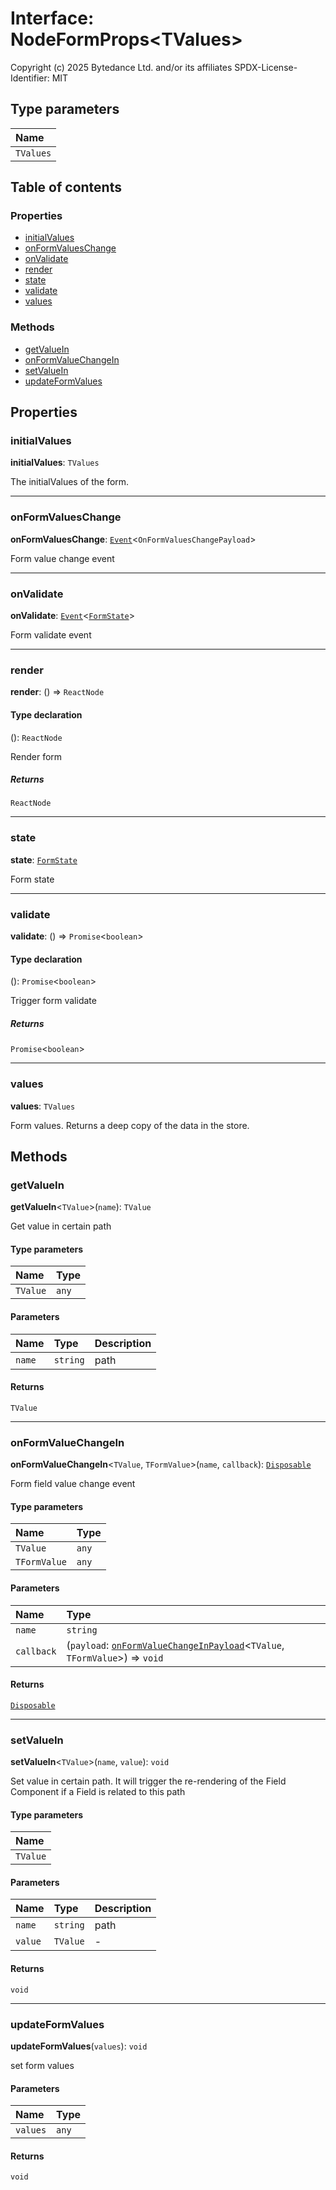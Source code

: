 # Interface: NodeFormProps\<TValues>

Copyright (c) 2025 Bytedance Ltd. and/or its affiliates
SPDX-License-Identifier: MIT

## Type parameters

| Name |
| :------ |
| `TValues` |

## Table of contents

### Properties

* [initialValues](/en/auto-docs/fixed-layout-editor/interfaces/NodeFormProps.md#initialvalues)
* [onFormValuesChange](/en/auto-docs/fixed-layout-editor/interfaces/NodeFormProps.md#onformvalueschange)
* [onValidate](/en/auto-docs/fixed-layout-editor/interfaces/NodeFormProps.md#onvalidate)
* [render](/en/auto-docs/fixed-layout-editor/interfaces/NodeFormProps.md#render)
* [state](/en/auto-docs/fixed-layout-editor/interfaces/NodeFormProps.md#state)
* [validate](/en/auto-docs/fixed-layout-editor/interfaces/NodeFormProps.md#validate)
* [values](/en/auto-docs/fixed-layout-editor/interfaces/NodeFormProps.md#values)

### Methods

* [getValueIn](/en/auto-docs/fixed-layout-editor/interfaces/NodeFormProps.md#getvaluein)
* [onFormValueChangeIn](/en/auto-docs/fixed-layout-editor/interfaces/NodeFormProps.md#onformvaluechangein)
* [setValueIn](/en/auto-docs/fixed-layout-editor/interfaces/NodeFormProps.md#setvaluein)
* [updateFormValues](/en/auto-docs/fixed-layout-editor/interfaces/NodeFormProps.md#updateformvalues)

## Properties

### initialValues

**initialValues**: `TValues`

The initialValues of the form.

***

### onFormValuesChange

**onFormValuesChange**: [`Event`](/en/auto-docs/fixed-layout-editor/interfaces/Event-1.md)<`OnFormValuesChangePayload`>

Form value change event

***

### onValidate

**onValidate**: [`Event`](/en/auto-docs/fixed-layout-editor/interfaces/Event-1.md)<[`FormState`](/en/auto-docs/fixed-layout-editor/interfaces/FormState.md)>

Form validate event

***

### render

**render**: () => `ReactNode`

#### Type declaration

(): `ReactNode`

Render form

##### Returns

`ReactNode`

***

### state

**state**: [`FormState`](/en/auto-docs/fixed-layout-editor/interfaces/FormState.md)

Form state

***

### validate

**validate**: () => `Promise`<`boolean`>

#### Type declaration

(): `Promise`<`boolean`>

Trigger form validate

##### Returns

`Promise`<`boolean`>

***

### values

**values**: `TValues`

Form values. Returns a deep copy of the data in the store.

## Methods

### getValueIn

**getValueIn**<`TValue`>(`name`): `TValue`

Get value in certain path

#### Type parameters

| Name | Type |
| :------ | :------ |
| `TValue` | `any` |

#### Parameters

| Name | Type | Description |
| :------ | :------ | :------ |
| `name` | `string` | path |

#### Returns

`TValue`

***

### onFormValueChangeIn

**onFormValueChangeIn**<`TValue`, `TFormValue`>(`name`, `callback`): [`Disposable`](/en/auto-docs/fixed-layout-editor/interfaces/Disposable-1.md)

Form field value change event

#### Type parameters

| Name | Type |
| :------ | :------ |
| `TValue` | `any` |
| `TFormValue` | `any` |

#### Parameters

| Name | Type |
| :------ | :------ |
| `name` | `string` |
| `callback` | (`payload`: [`onFormValueChangeInPayload`](/en/auto-docs/fixed-layout-editor/interfaces/onFormValueChangeInPayload.md)<`TValue`, `TFormValue`>) => `void` |

#### Returns

[`Disposable`](/en/auto-docs/fixed-layout-editor/interfaces/Disposable-1.md)

***

### setValueIn

**setValueIn**<`TValue`>(`name`, `value`): `void`

Set value in certain path.
It will trigger the re-rendering of the Field Component if a Field is related to this path

#### Type parameters

| Name |
| :------ |
| `TValue` |

#### Parameters

| Name | Type | Description |
| :------ | :------ | :------ |
| `name` | `string` | path |
| `value` | `TValue` | - |

#### Returns

`void`

***

### updateFormValues

**updateFormValues**(`values`): `void`

set form values

#### Parameters

| Name | Type |
| :------ | :------ |
| `values` | `any` |

#### Returns

`void`
